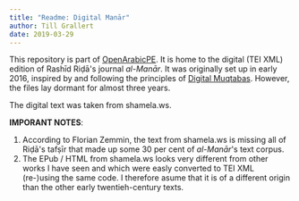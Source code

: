```yaml
---
title: "Readme: Digital Manār"
author: Till Grallert
date: 2019-03-29
---
```



This repository is part of [OpenArabicPE](https://openarabicpe.github.io). It is home to the digital (TEI XML) edition of Rashīd Riḍā's journal *al-Manār*. It was originally set up in early 2016, inspired by and following the principles of [Digital Muqtabas](https://github.com/tillgrallert/digital-muqtabas). However, the files lay dormant for almost three years.

The digital text was taken from shamela.ws.

**IMPORANT NOTES**:

1. According to Florian Zemmin, the text from shamela.ws is missing all of Riḍā's tafṣīr that made up some 30 per cent of *al-Manār*'s text corpus.
2. The EPub / HTML from shamela.ws looks very different from other works I have seen and which were easly converted to TEI XML (re-)using the same code. I therefore asume that it is of a different origin than the other early twentieh-century texts.